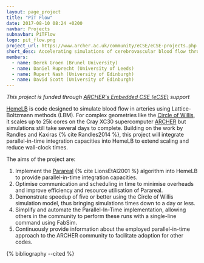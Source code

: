```yaml
---
layout: page_project
title: "PiT Flow"
date: 2017-08-10 08:24 +0200
navbar: Projects
subnavbar: PiTFlow
logo: pit_flow.png
project_url: https://www.archer.ac.uk/community/eCSE/eCSE-projects.php
short_desc: Accelerating simulations of cerebrovascular blood flow through parallelization in time
members:
  - name: Derek Groen (Brunel University)
  - name: Daniel Ruprecht (University of Leeds)
  - name: Rupert Nash (University of Edinburgh)
  - name: David Scott (University of Edinburgh)
---
```


*This project is funded through [ARCHER's Embedded CSE (eCSE)](https://www.archer.ac.uk/community/eCSE/eCSE-projects.php) support*

[HemeLB](http://www.2020science.net/software/hemelb.html) is code designed to simulate blood flow in arteries using Lattice-Boltzmann methods (LBM). For complex geometries like the [Circle of Willis](https://en.wikipedia.org/wiki/Circle_of_Willis), it scales up to 25k cores on the Cray XC30 supercomputer [ARCHER](http://www.archer.ac.uk/about-archer/hardware/) but simulations still take several days to complete. Building on the work by Randles and Kaxiras {% cite Randles2014 %}, this project will integrate parallel-in-time integration capacities into HemeLB to extend scaling and reduce wall-clock times.

The aims of the project are:

 1. Implement the [Parareal](https://en.wikipedia.org/wiki/Parareal) {% cite LionsEtAl2001 %} algorithm into HemeLB to provide parallel-in-time integration capacities.
 2. Optimise communication and scheduling in time to minimise overheads and improve efficiency and resource utilisation of Parareal.
 3. Demonstrate speedup of five or better using the Circle of Willis simulation model, thus bringing simulations times down to a day or less.
 4. Simplify and automate the Parallel-In-Time implementation, allowing others in the community to perform these runs with a single-line command using FabSim.
 5. Continuously provide information about the employed parallel-in-time approach to the ARCHER community to facilitate adoption for other codes.

{% bibliography --cited %}
